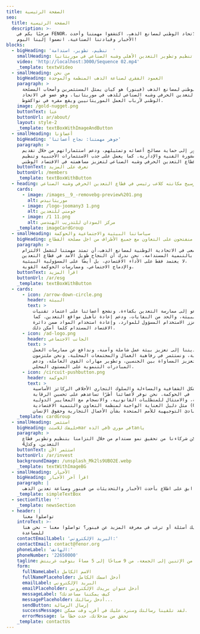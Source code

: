 ```yaml
---
title: الصفحة الرئيسية
seo:
  title: الصفحة الرئيسية
  description: >-
    مرحبًا بكم في FENOR، الاتحاد الوطني لمصانع الذهب. اكتشفوا مهمتنا وأحدث
    الأخبار وقيادتنا الصناعية. انضموا إلينا اليوم!
blocks:
  - bigHeading: 'تنظيم، تطوير، استدامة  '
    smallHeading: سنوات من الريادة في تنظيم وتطوير التعدين الأهلي وشبه الصناعي في موريتانيا
    video: 'http://localhost:3000/Sequence 02.mp4'
    _template: textwVideo
  - smallHeading: من نحن
    bigHeading: العمود الفقري لصناعة الذهب المنظمة والموحدة
    paragraph: >
      الاتحاد الوطني لمصانع الذهب (فينور) هو كيان يمثل المستثمرين وأصحاب المصلحة
      في قطاع التعدين الحرفي وشبه الصناعي للذهب في موريتانيا. وهو عضو في الاتحاد
      الوطني لأرباب العمل الموريتانيين ويقع مقره في نواكشوط.
    image: /gold-nugget.png
    buttonText: عنا
    buttonUrl: ar/about/
    layout: style-2
    _template: textBoxWithImageAndButton
  - smallHeading: أعضاؤنا
    bigHeading: 'جوهر مهمتنا: نجاح أعضائنا'
    paragraph: >
      يهدف فينور إلى حماية مصالح أعضائه وتمثيلهم، ودعم استثماراتهم من خلال تقديم
      المشورة الفنية والإدارية. كما يعمل على جذب الاستثمارات الأجنبية وتنظيم
      وتطوير قطاع التعدين الحرفي وشبه الصناعي لتعزيز مساهمته في الاقتصاد الوطني.
    buttonText: تعرف على المزيد
    buttonUrl: /members
    _template: textBoxWithButton
  - heading: عمل فينور على ترسيخ مكانته كلاعب رئيسي في قطاع التعدين الحرفي وشبه الصناعي
    cards:
      - image: /images__9_-removebg-preview%201.png
        alt: موريتانيدس
      - image: /logo-joomany3 1.png
        alt: جومني للتعدين
      - image: /1 11.png
        alt: مركز السودان للتدريب الهندسي
    _template: imageCardGroup
  - smallHeading: سياساتنا البيئية والاجتماعية والحوكمة
    bigHeading: منفتحون على التعاون مع جميع الأطراف من اجل مصلحة القطاع
    paragraph: >
      نسعى في الاتحادية الوطنية لمصانع الذهب،أن تمتد مهمتنا لتشمل الالتزام
      العميق بالتنمية المستدامة. نحن ندرك أن النجاح طويل الأمد في قطاع التعدين
      لا يعتمد فقط على الأداء الاقتصادي، بل أيضًا على المسؤولية البيئية،
      والإدماج الاجتماعي، وممارسات الحوكمة القوية.
    buttonText: اقرأ المزيد
    buttonUrl: /ar/esg
    _template: textBoxWithButton
  - cards:
      - icon: /arrow-down-circle.png
        header: البيئة
        text: >
          نحن ندعو إلى ممارسة التعدين بكفاءة. ونشجع أعضائنا على اعتماد تقنيات
          صديقة للبيئة، والحد من النفايات، ودعم إعادة تأهيل مواقع التعدين. كما
          نُعزز الاستخدام المسؤول للموارد، وإعادة استخدام المواد ضمن دائرة
          الاقتصاد المستدام كلما أمكن ذلك.
      - icon: /ad-logo.png
        header: الجانب الاجتماعي
        text: >
          تسعى اتحاديتنا إلى تعزيز بيئة عمل شاملة وآمنة، وندافع عن ممارسات العمل
          العادلة، ونستثمر في رفاهية العمال والمجتمعات المحلية. ونحن ملتزمون
          بتعزيز المساواة بين الجنسين، وتطوير مهارات القوى العاملة، ودعم
          المبادرات التنموية على المستوى المحلي.
      - icon: /circuit-pushbutton.png
        header: الحوكمة
        text: >
          تشكل الشفافية والمساءلة والسلوك التجاري الأخلاقي الركائز الأساسية
          لنهجنا في الحوكمة. نحن نوفر لأعضائنا أطرًا تساعدهم على تحسين الرقابة
          الداخلية، والامتثال للمتطلبات القانونية، والانسجام مع المعايير الدولية
          مثل دليل العناية الواجبة لمنظمة التعاون والتنمية الاقتصادية (OECD)
          والمبادئ التوجيهية للأمم المتحدة بشأن الأعمال التجارية وحقوق الإنسان.
    _template: cardGroup
  - smallHeading: استثمر
    bigHeading: حليفك للاستثmar في الذهb في موريtanيا
    paragraph: >
      نحن نمكن شركاءنا من تحقيق نمو مستدام من خلال التزامنا بتنظيم وتطوير قطاع
      التعدين، وكذل4
    buttonText: استثمر الآن
    buttonUrl: /ar/invest
    backgroundImage: /unsplash_Mk2ls9UBO2E.webp
    _template: textWithImageBG
  - smallHeading: الأخبار
    bigHeading: اقرأ آخر الأخبار
    paragraph: |
      ابق على اطلاع بأحدث الأخبار والتحديثات من فينور وصناعة تعدين الذهب
    _template: simpleTextBox
  - sectionTitle: ''
    _template: newsSection
  - header: |
      تواصلوا معنا
    introText: >-
      هل لديك أسئلة أو ترغب في معرفة المزيد عن فينور؟ تواصلوا معنا — نحن هنا
      للمساعدة
    contactEmailLabel: 'البريد الإلكتروني:'
    contactEmail: contact@fenor.org
    phoneLabel: 'الهاتف:'
    phoneNumber: '22650000'
    tagline: متوفر من الإثنين إلى الجمعة، من 9 صباحًا إلى 5 مساءً بتوقيت غرينتش
    form:
      fullNameLabel: الاسم الكامل
      fullNamePlaceholder: أدخل اسمك الكامل
      emailLabel: البريد الإلكتروني
      emailPlaceholder: أدخل عنوان بريدك الإلكتروني
      messageLabel: كيف يمكننا مساعدتك؟
      messagePlaceholder: أدخل رسالتك...
      sendButton: إرسال الرسالة
      successMessage: لقد تلقينا رسالتك وسنرد عليك في أقرب وقت ممكن.
      errorMessage: تحقق من مدخلاتك، حدث خطأ ما
    _template: contactUs
---
```


